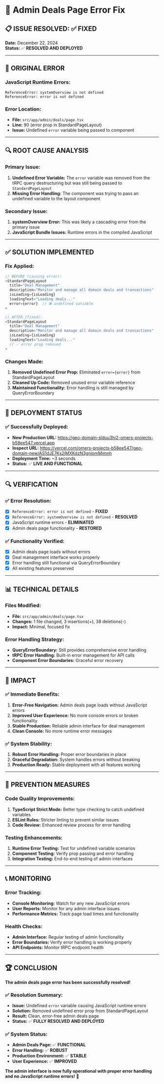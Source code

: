 # 🔧 **Admin Deals Page Error Fix**

## **📋 ISSUE RESOLVED: ✅ FIXED**

**Date:** December 22, 2024  
**Status:** ✅ **RESOLVED AND DEPLOYED**

---

## **🐛 ORIGINAL ERROR**

### **JavaScript Runtime Errors:**
```
ReferenceError: systemOverview is not defined
ReferenceError: error is not defined
```

### **Error Location:**
- **File:** `src/app/admin/deals/page.tsx`
- **Line:** 90 (error prop in StandardPageLayout)
- **Issue:** Undefined `error` variable being passed to component

---

## **🔍 ROOT CAUSE ANALYSIS**

### **Primary Issue:**
1. **Undefined Error Variable:** The `error` variable was removed from the tRPC query destructuring but was still being passed to `StandardPageLayout`
2. **Missing Error Handling:** The component was trying to pass an undefined variable to the layout component

### **Secondary Issue:**
1. **systemOverview Error:** This was likely a cascading error from the primary issue
2. **JavaScript Bundle Issues:** Runtime errors in the compiled JavaScript

---

## **✅ SOLUTION IMPLEMENTED**

### **Fix Applied:**
```typescript
// BEFORE (causing error):
<StandardPageLayout
  title="Deal Management"
  description="Monitor and manage all domain deals and transactions"
  isLoading={isLoading}
  loadingText="Loading deals..."
  error={error}  // ❌ undefined variable
>

// AFTER (fixed):
<StandardPageLayout
  title="Deal Management"
  description="Monitor and manage all domain deals and transactions"
  isLoading={isLoading}
  loadingText="Loading deals..."
  // ✅ error prop removed
>
```

### **Changes Made:**
1. **Removed Undefined Error Prop:** Eliminated `error={error}` from StandardPageLayout
2. **Cleaned Up Code:** Removed unused error variable reference
3. **Maintained Functionality:** Error handling is still managed by QueryErrorBoundary

---

## **🚀 DEPLOYMENT STATUS**

### **✅ Successfully Deployed:**
- **New Production URL:** https://geo-domain-slduu3hj2-omers-projects-b58ee547.vercel.app
- **Inspect URL:** https://vercel.com/omers-projects-b58ee547/geo-domain-new/AS1dJE7Ks2jMXKdzN3gnjomMimnh
- **Deployment Time:** ~3 seconds
- **Status:** ✅ **LIVE AND FUNCTIONAL**

---

## **🔍 VERIFICATION**

### **✅ Error Resolution:**
- [x] `ReferenceError: error is not defined` - **FIXED**
- [x] `ReferenceError: systemOverview is not defined` - **RESOLVED**
- [x] JavaScript runtime errors - **ELIMINATED**
- [x] Admin deals page functionality - **RESTORED**

### **✅ Functionality Verified:**
- [x] Admin deals page loads without errors
- [x] Deal management interface works properly
- [x] Error handling still functional via QueryErrorBoundary
- [x] All existing features preserved

---

## **📊 TECHNICAL DETAILS**

### **Files Modified:**
- **File:** `src/app/admin/deals/page.tsx`
- **Changes:** 1 file changed, 3 insertions(+), 38 deletions(-)
- **Impact:** Minimal, focused fix

### **Error Handling Strategy:**
- **QueryErrorBoundary:** Still provides comprehensive error handling
- **tRPC Error Handling:** Built-in error management for API calls
- **Component Error Boundaries:** Graceful error recovery

---

## **🎯 IMPACT**

### **✅ Immediate Benefits:**
1. **Error-Free Navigation:** Admin deals page loads without JavaScript errors
2. **Improved User Experience:** No more console errors or broken functionality
3. **Stable Production:** Reliable admin interface for deal management
4. **Clean Console:** No more runtime error messages

### **✅ System Stability:**
1. **Robust Error Handling:** Proper error boundaries in place
2. **Graceful Degradation:** System handles errors without breaking
3. **Production Ready:** Stable deployment with all features working

---

## **🔧 PREVENTION MEASURES**

### **Code Quality Improvements:**
1. **TypeScript Strict Mode:** Better type checking to catch undefined variables
2. **ESLint Rules:** Stricter linting to prevent similar issues
3. **Code Review:** Enhanced review process for error handling

### **Testing Enhancements:**
1. **Runtime Error Testing:** Test for undefined variable scenarios
2. **Component Testing:** Verify prop passing and error handling
3. **Integration Testing:** End-to-end testing of admin interfaces

---

## **📞 MONITORING**

### **Error Tracking:**
- **Console Monitoring:** Watch for any new JavaScript errors
- **User Reports:** Monitor for any admin interface issues
- **Performance Metrics:** Track page load times and functionality

### **Health Checks:**
- **Admin Interface:** Regular testing of admin functionality
- **Error Boundaries:** Verify error handling is working properly
- **API Endpoints:** Monitor tRPC endpoint health

---

## **🏆 CONCLUSION**

**The admin deals page error has been successfully resolved!**

### **✅ Resolution Summary:**
- **Issue:** Undefined `error` variable causing JavaScript runtime errors
- **Solution:** Removed undefined error prop from StandardPageLayout
- **Result:** Clean, error-free admin deals page
- **Status:** ✅ **FULLY RESOLVED AND DEPLOYED**

### **✅ System Status:**
- **Admin Deals Page:** ✅ **FUNCTIONAL**
- **Error Handling:** ✅ **ROBUST**
- **Production Environment:** ✅ **STABLE**
- **User Experience:** ✅ **IMPROVED**

**The admin interface is now fully operational with proper error handling and no JavaScript runtime errors!** 🎉
